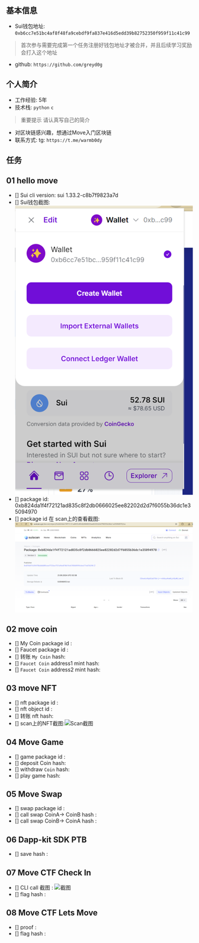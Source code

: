 ## 基本信息

- Sui钱包地址: `0xb6cc7e51bc4af8f48fa9cebdf9fa837e416d5edd39b82752350f959f11c41c99`

> 首次参与需要完成第一个任务注册好钱包地址才被合并，并且后续学习奖励会打入这个地址

- github: `https://github.com/greyd0g`

## 个人简介

- 工作经验: 5年
- 技术栈: `python` `c`

> 重要提示 请认真写自己的简介

- 对区块链感兴趣，想通过Move入门区块链
- 联系方式: tg: `https://t.me/warmb0dy`

## 任务

## 01 hello move  

- [] Sui cli version:  sui 1.33.2-c8b7f9823a7d
- [] Sui钱包截图: ![wallet截图](./images/wallet.png)
- [] package id: 0xb824da1f4f72121ad835c8f2db0666025ee82202d2d7f6055b36dc1e35094970
- [] package id 在 scan上的查看截图:![Scan截图](./images/Object.png)

## 02 move coin

- [] My Coin package id :
- [] Faucet package id :
- [] 转账 `My Coin` hash:
- [] `Faucet Coin` address1 mint hash:
- [] `Faucet Coin` address2 mint hash:

## 03 move NFT

- [] nft package id :
- [] nft object id :
- [] 转账 nft  hash:
- [] scan上的NFT截图:![Scan截图](./images/你的图片地址)

## 04 Move Game

- [] game package id :
- [] deposit Coin hash:
- [] withdraw `Coin` hash:
- [] play game hash:

## 05 Move Swap

- [] swap package id :
- [] call swap CoinA-> CoinB  hash :
- [] call swap CoinB-> CoinA  hash :

## 06 Dapp-kit SDK PTB

- [] save hash :

## 07 Move CTF Check In

- [] CLI call 截图 : ![截图](./images/你的图片地址)
- [] flag hash :

## 08 Move CTF Lets Move

- [] proof :
- [] flag hash :
